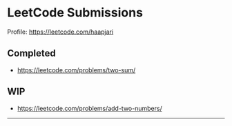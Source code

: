 # LeetCode Submissions 

Profile: https://leetcode.com/haapjari

## Completed

- https://leetcode.com/problems/two-sum/

## WIP

- https://leetcode.com/problems/add-two-numbers/

---
